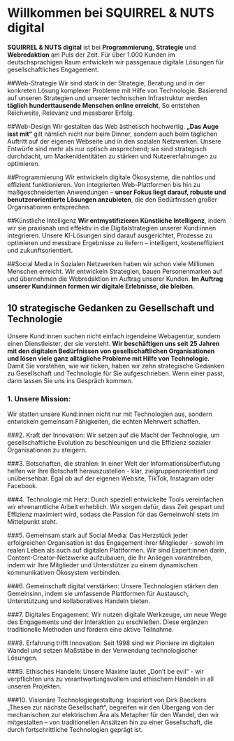 # Willkommen bei SQUIRREL & NUTS digital

**SQUIRREL & NUTS digital** ist bei **Programmierung**, **Strategie** und **Webredaktion** am Puls der Zeit. Für über 1.000 Kunden im deutschsprachigen Raum entwickeln wir passgenaue digitale Lösungen für gesellschaftliches Engagement.


##Web-Strategie
Wir sind stark in der Strategie, Beratung und in der konkreten Lösung komplexer Probleme mit Hilfe von Technologie. Basierend auf unseren Strategien und unserer technischen Infrastruktur werden **täglich hunderttausende Menschen online erreicht**, So entstehen Reichweite, Relevanz und messbarer Erfolg.

##Web-Design
Wir gestalten das Web ästhetisch hochwertig. **„Das Auge isst mit“** gilt nämlich nicht nur beim Dinner, sondern auch beim täglichen Auftritt auf der eigenen Webseite und in den sozialen Netzwerken. Unsere Entwürfe sind mehr als nur optisch ansprechend; sie sind strategisch durchdacht, um Markenidentitäten zu stärken und Nutzererfahrungen zu optimieren. 


##Programmierung
Wir entwickeln digitale Ökosysteme, die nahtlos und effizient funktionieren. Von integrierten Web-Plattformen bis hin zu maßgeschneiderten Anwendungen – **unser Fokus liegt darauf, robuste und benutzerorientierte Lösungen anzubieten**, die den Bedürfnissen großer Organisationen entsprechen.


##Künstliche Intelligenz
**Wir entmystifizieren Künstliche Intelligenz**, indem wir sie praxisnah und effektiv in die Digitalstrategien unserer Kund:innen integrieren. Unsere KI-Lösungen sind darauf ausgerichtet, Prozesse zu optimieren und messbare Ergebnisse zu liefern – intelligent, kosteneffizient und zukunftsorientiert.


##Social Media
In Sozialen Netzwerken haben wir schon viele Millionen Menschen erreicht. Wir entwickeln Strategien, bauen Personenmarken auf und übernehmen die Webredaktion im Auftrag unserer Kunden. **Im Auftrag unserer Kund:innen formen wir digitale Erlebnisse, die bleiben.**


## 10 strategische Gedanken zu Gesellschaft und Technologie 
Unsere Kund:innen suchen nicht einfach irgendeine Webagentur, sondern einen Dienstleister, der sie versteht. **Wir beschäftigen uns seit 25 Jahren mit den digitalen Bedürfnissen von gesellschaftlichen Organisationen und lösen viele ganz alltägliche Probleme mit Hilfe von Technologie.** Damit Sie verstehen, wie wir ticken, haben wir zehn strategische Gedanken zu Gesellschaft und Technologie für Sie aufgeschrieben. Wenn einer passt, dann lassen Sie uns ins Gespräch kommen.

### 1. Unsere Mission:
Wir statten unsere Kund:innen nicht nur mit Technologien aus, sondern entwickeln gemeinsam Fähigkeiten, die echten Mehrwert schaffen.

###2. Kraft der Innovation:
Wir setzen auf die Macht der Technologie, um gesellschaftliche Evolution zu beschleunigen und die Effizienz sozialer Organisationen zu steigern.

###3. Botschaften, die strahlen:
In einer Welt der Informationsüberflutung helfen wir Ihre Botschaft herauszustellen - klar, zielgruppenorientiert und unübersehbar. Egal ob auf der eigenen Website, TikTok, Instagram oder Facebook.

###4. Technologie mit Herz:
Durch speziell entwickelte Tools vereinfachen wir ehrenamtliche Arbeit erheblich. Wir sorgen dafür, dass Zeit gespart und Effizienz maximiert wird, sodass die Passion für das Gemeinwohl stets im Mittelpunkt steht.

###5. Gemeinsam stark auf Social Media:
Das Herzstück jeder erfolgreichen Organisation ist das Engagement ihrer Mitglieder - sowohl im realen Leben als auch auf digitalen Plattformen. Wir sind Expert:innen darin, Content-Creator-Netzwerke aufzubauen, die Ihr Anliegen vorantreiben, indem wir Ihre Mitglieder und Unterstützer zu einem dynamischen kommunikativen Ökosystem verbinden.

###6. Gemeinschaft digital verstärken:
Unsere Technologien stärken den Gemeinsinn, indem sie umfassende Plattformen für Austausch, Unterstützung und kollaboratives Handeln bieten.

###7. Digitales Engagement:
Wir nutzen digitale Werkzeuge, um neue Wege des Engagements und der Interaktion zu erschließen. Diese ergänzen traditionelle Methoden und fördern eine aktive Teilnahme.

###8. Erfahrung trifft Innovation:
Seit 1998 sind wir Pioniere im digitalen Wandel und setzen Maßstäbe in der Verwendung technologischer Lösungen.

###9. Ethisches Handeln:
Unsere Maxime lautet „Don’t be evil“ - wir verpflichten uns zu verantwortungsvollem und ethischem Handeln in all unseren Projekten.

###10. Visionäre Technologiegestaltung:
Inspiriert von Dirk Baeckers „Thesen zur nächste Gesellschaft“, begreifen wir den Übergang von der mechanischen zur elektrischen Ära als Metapher für den Wandel, den wir mitgestalten – von traditionellen Ansätzen hin zu einer Gesellschaft, die durch fortschrittliche Technologien geprägt ist.
